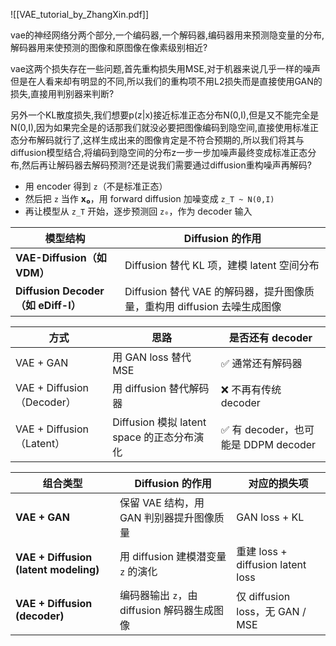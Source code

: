 ![[VAE_tutorial_by_ZhangXin.pdf]]

vae的神经网络分两个部分,一个编码器,一个解码器,编码器用来预测隐变量的分布,解码器用来使预测的图像和原图像在像素级别相近?


vae这两个损失存在一些问题,首先重构损失用MSE,对于机器来说几乎一样的噪声但是在人看来却有明显的不同,所以我们的重构项不用L2损失而是直接使用GAN的损失,直接用判别器来判断?

另外一个KL散度损失,我们想要p(z|x)接近标准正态分布N(0,I),但是又不能完全是N(0,I),因为如果完全是的话那我们就没必要把图像编码到隐空间,直接使用标准正态分布解码就行了,这样生成出来的图像肯定是不符合预期的,所以我们将其与diffusion模型结合,将编码到隐空间的分布z一步一步加噪声最终变成标准正态分布,然后再让解码器去解码预测?还是说我们需要通过diffusion重构噪声再解码?

- 用 encoder 得到 `z`（不是标准正态）
- 然后把 `z` 当作 **x₀**，用 forward diffusion 加噪变成 `z_T ~ N(0,I)`
- 再让模型从 `z_T` 开始，逐步预测回 `z₀`，作为 decoder 输入


|模型结构|Diffusion 的作用|
|---|---|
|**VAE-Diffusion（如 VDM）**|Diffusion 替代 KL 项，建模 latent 空间分布|
|**Diffusion Decoder（如 eDiff-I）**|Diffusion 替代 VAE 的解码器，提升图像质量，重构用 diffusion 去噪生成图像|

|方式|思路|是否还有 decoder|
|---|---|---|
|VAE + GAN|用 GAN loss 替代 MSE|✅ 通常还有解码器|
|VAE + Diffusion（Decoder）|用 diffusion 替代解码器|❌ 不再有传统 decoder|
|VAE + Diffusion（Latent）|Diffusion 模拟 latent space 的正态分布演化|✅ 有 decoder，也可能是 DDPM decoder|


|组合类型|Diffusion 的作用|对应的损失项|
|---|---|---|
|**VAE + GAN**|保留 VAE 结构，用 GAN 判别器提升图像质量|GAN loss + KL|
|**VAE + Diffusion (latent modeling)**|用 diffusion 建模潜变量 `z` 的演化|重建 loss + diffusion latent loss|
|**VAE + Diffusion (decoder)**|编码器输出 `z`，由 diffusion 解码器生成图像|仅 diffusion loss，无 GAN / MSE|
